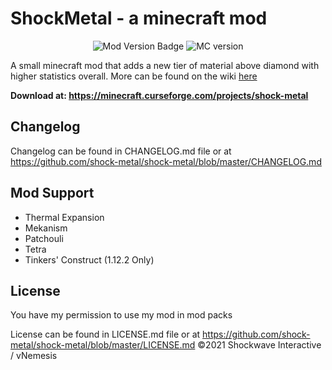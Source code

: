# ShockMetal - a minecraft mod
<p align="center">
  <img src=https://img.shields.io/badge/Mod%20Version%20-1.0.0-blue.svg alt="Mod Version Badge" />
  <img src=https://img.shields.io/badge/Minecraft-1.16.4+-green.svg alt="MC version" />
</p>

A small minecraft mod that adds a new tier of material above diamond with higher statistics overall. More can be found on the wiki <a href=https://github.com/Shockwave-Interactive/ShockMetal/wiki > here </a>

**Download at: https://minecraft.curseforge.com/projects/shock-metal**

## Changelog
Changelog can be found in CHANGELOG.md file or at https://github.com/shock-metal/shock-metal/blob/master/CHANGELOG.md


## Mod Support
* Thermal Expansion
* Mekanism
* Patchouli
* Tetra
* Tinkers' Construct (1.12.2 Only)

## License
You have my permission to use my mod in mod packs

License can be found in LICENSE.md file or at https://github.com/shock-metal/shock-metal/blob/master/LICENSE.md
©2021 Shockwave Interactive / vNemesis
